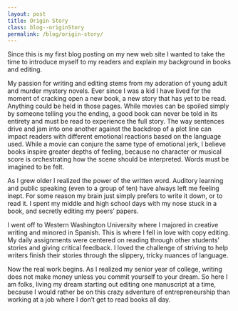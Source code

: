 ```yaml
---
layout: post
title: Origin Story
class: blog--originStory
permalink: /blog/origin-story/
---
```


Since this is my first blog posting on my new web site I wanted to take the time to introduce myself to my readers and explain my background in books and editing.

My passion for writing and editing stems from my adoration of young adult and murder mystery novels. Ever since I was a kid I have lived for the moment of cracking open a new book, a new story that has yet to be read. Anything could be held in those pages. While movies can be spoiled simply by someone telling you the ending, a good book can never be told in its entirety and must be read to experience the full story. The way sentences drive and jam into one another against the backdrop of a plot line can impact readers with different emotional reactions based on the language used. While a movie can conjure the same type of emotional jerk, I believe books inspire greater depths of feeling, because no character or musical score is orchestrating how the scene should be interpreted. Words must be imagined to be felt.

As I grew older I realized the power of the written word. Auditory learning and public speaking (even to a group of ten) have always left me feeling inept. For some reason my brain just simply prefers to write it down, or to read it. I spent my middle and high school days with my nose stuck in a book, and secretly editing my peers’ papers. 

I went off to Western Washington University where I majored in creative writing and minored in Spanish. This is where I fell in love with copy editing. My daily assignments were centered on reading through other students’ stories and giving critical feedback. I loved the challenge of striving to help writers finish their stories through the slippery, tricky nuances of language.

Now the real work begins. As I realized my senior year of college, writing does not make money unless you commit yourself to your dream. So here I am folks, living my dream starting out editing one manuscript at a time, because I would rather be on this crazy adventure of entrepreneurship than working at a job where I don’t get to read books all day.
